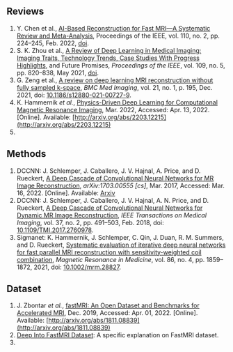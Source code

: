 ## Reviews

1. Y. Chen et al., [AI-Based Reconstruction for Fast MRI—A Systematic Review and Meta-Analysis](MRI/Reviews/MRI_Recon.md), Proceedings of the IEEE, vol. 110, no. 2, pp. 224–245, Feb. 2022, [doi](10.1109/JPROC.2022.3141367).
2. S. K. Zhou  et al., [A Review of Deep Learning in Medical Imaging: Imaging Traits, Technology Trends, Case Studies With Progress Highlights](MRI/Reviews/DLMI.md), and Future Promises, _Proceedings of the IEEE_, vol. 109, no. 5, pp. 820–838, May 2021, [doi](https://doi.org/10.1109/JPROC.2021.3054390).
3. G. Zeng et al., [A review on deep learning MRI reconstruction without fully sampled k-space](MRI/Reviews/Wo-FSK.md), _BMC Med Imaging_, vol. 21, no. 1, p. 195, Dec. 2021, doi: [10.1186/s12880-021-00727-9](https://doi.org/10.1186/s12880-021-00727-9).
4. K. Hammernik _et al._, [Physics-Driven Deep Learning for Computational Magnetic Resonance Imaging](MRI/Reviews/Physics-Driven.md), Mar. 2022, Accessed: Apr. 13, 2022. [Online]. Available: [http://arxiv.org/abs/2203.12215](http://arxiv.org/abs/2203.12215)
5. 


## Methods

1. DCCNN: J. Schlemper, J. Caballero, J. V. Hajnal, A. Price, and D. Rueckert, [A Deep Cascade of Convolutional Neural Networks for MR Image Reconstruction](MRI/Methods/DCCNN.md), _arXiv:1703.00555 [cs]_, Mar. 2017, Accessed: Mar. 16, 2022. [Online]. Available: [Arxiv](http://arxiv.org/abs/1703.00555)
2. DCCNN: J. Schlemper, J. Caballero, J. V. Hajnal, A. N. Price, and D. Rueckert, [A Deep Cascade of Convolutional Neural Networks for Dynamic MR Image Reconstruction](MRI/Methods/DCCNN-DMRI.md), _IEEE Transactions on Medical Imaging_, vol. 37, no. 2, pp. 491–503, Feb. 2018, doi: [10.1109/TMI.2017.2760978](https://doi.org/10.1109/TMI.2017.2760978).
3. Sigmanet: K. Hammernik, J. Schlemper, C. Qin, J. Duan, R. M. Summers, and D. Rueckert, [Systematic evaluation of iterative deep neural networks for fast parallel MRI reconstruction with sensitivity-weighted coil combination](MRI/Methods/iterativeDNN.md), _Magnetic Resonance in Medicine_, vol. 86, no. 4, pp. 1859–1872, 2021, doi: [10.1002/mrm.28827](https://doi.org/10.1002/mrm.28827).


## Dataset

1. J. Zbontar _et al._, [fastMRI: An Open Dataset and Benchmarks for Accelerated MRI](MRI/Dataset/fastMRI.md), Dec. 2019, Accessed: Apr. 01, 2022. [Online]. Available: [http://arxiv.org/abs/1811.08839](http://arxiv.org/abs/1811.08839)
2. [Deep Into FastMRI Dataset](MRI/Dataset/fastmri-deepin): A specific explanation on FastMRI dataset.
3. 